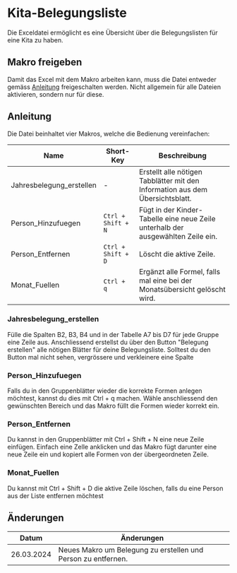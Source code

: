 # Kita-Belegungsliste

Die Exceldatei ermöglicht es eine Übersicht über die Belegungslisten für eine Kita zu haben.

## Makro freigeben

Damit das Excel mit dem Makro arbeiten kann, muss die Datei entweder gemäss [Anleitung](https://support.microsoft.com/de-de/office/aktivieren-oder-deaktivieren-von-makros-in-microsoft-365-dateien-12b036fd-d140-4e74-b45e-16fed1a7e5c6) freigeschalten werden. Nicht allgemein für alle Dateien aktivieren, sondern nur für diese.

## Anleitung

Die Datei beinhaltet vier Makros, welche die Bedienung vereinfachen:

| Name           	        | Short-Key    		| Beschreibung  |
|---------------------------|-------------------|---------------|
| Jahresbelegung_erstellen	|-                  | Erstellt alle nötigen Tabblätter mit den Information aus dem Übersichtsblatt. |
| Person_Hinzufuegen	    |`Ctrl + Shift + N` | Fügt in der Kinder-Tabelle eine neue Zeile unterhalb der ausgewählten Zeile ein. |
| Person_Entfernen		    |`Ctrl + Shift + D` | Löscht die aktive Zeile. |
| Monat_Fuellen	            |`Ctrl + q`			| Ergänzt alle Formel, falls mal eine bei der Monatsübersicht gelöscht wird. |

### Jahresbelegung_erstellen			

Fülle die Spalten B2, B3, B4 und in der Tabelle A7 bis D7 für jede Gruppe eine Zeile aus. Anschliessend erstellst du über den Button "Belegung erstellen" alle nötigen Blätter für deine Belegungsliste. Solltest du den Button mal nicht sehen, vergrössere und verkleinere eine Spalte

### Person_Hinzufuegen	

Falls du in den Gruppenblätter wieder die korrekte Formen anlegen möchtest, kannst du dies mit Ctrl + q machen. Wähle anschliessend den gewünschten Bereich und das Makro füllt die Formen wieder korrekt ein.

### Person_Entfernen

Du kannst in den Gruppenblätter mit Ctrl + Shift + N eine neue Zeile einfügen. Einfach eine Zelle anklicken und das Makro fügt darunter eine neue Zeile ein und kopiert alle Formen von der übergeordneten Zeile.

### Monat_Fuellen

Du kannst mit Ctrl + Shift + D die aktive Zeile löschen, falls du eine Person aus der Liste entfernen möchtest

## Änderungen	

| Datum           	        | Änderungen  		| 
|---------------------------|-------------------|
| 26.03.2024	|Neues Makro um Belegung zu erstellen und Person zu entfernen.                 |
